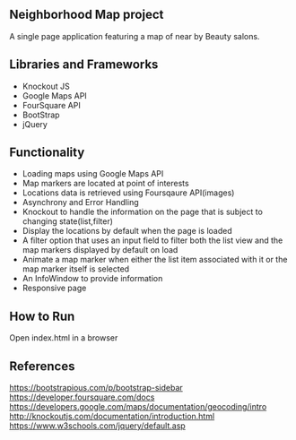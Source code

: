 ## Neighborhood Map project

A single page application featuring a map of near by Beauty salons.

## Libraries and Frameworks
* Knockout JS
* Google Maps API
* FourSquare API
* BootStrap
* jQuery

## Functionality
* Loading maps using Google Maps API
* Map markers are located at point of interests
* Locations data is retrieved using Foursqaure API(images)
* Asynchrony and Error Handling
* Knockout to handle the information on the page that is subject to changing state(list,filter)
* Display the locations by default when the page is loaded
* A filter option that uses an input field to filter both the list view and the map markers displayed by default on load
* Animate a map marker when either the list item associated with it or the map marker itself is selected
* An InfoWindow to provide information
* Responsive page

## How to Run
Open index.html in a browser

## References
 https://bootstrapious.com/p/bootstrap-sidebar
 https://developer.foursquare.com/docs
 https://developers.google.com/maps/documentation/geocoding/intro
 http://knockoutjs.com/documentation/introduction.html 
 https://www.w3schools.com/jquery/default.asp
